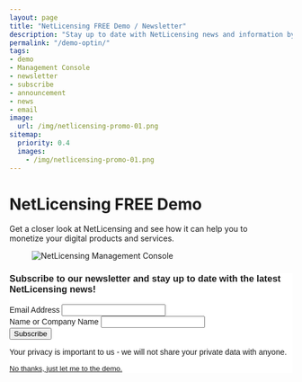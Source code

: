 ```yaml
---
layout: page
title: "NetLicensing FREE Demo / Newsletter"
description: "Stay up to date with NetLicensing news and information by subscribing to our newsletter."
permalink: "/demo-optin/"
tags:
- demo
- Management Console
- newsletter
- subscribe
- announcement
- news
- email
image:
  url: /img/netlicensing-promo-01.png
sitemap:
  priority: 0.4
  images:
    - /img/netlicensing-promo-01.png
---
```

<div class="row NL_banner">
    <div class="col-md-6 col-md-offset-3 NL_about_page">
        <h1>NetLicensing FREE Demo</h1>
        <span>Get a closer look at NetLicensing and see how it can help you to<br/>monetize your digital products and services.</span>
    </div>
</div>

<div class="row NL_block">
    <div class="col-md-6">
    <figure class="cbp-so-side cbp-so-side-right" style="width: 100% !important;" >
        <img src="{{ '/img/netlicensing-promo-01.png' | prepend: site.baseurl | prepend: site.url }}" alt="NetLicensing Management Console">
    </figure>
    </div>
    <div class="col-md-6">
      <!-- Begin MailChimp Signup Form -->
      <link href="//cdn-images.mailchimp.com/embedcode/classic-10_7.css" rel="stylesheet" type="text/css">
      <style type="text/css">
      	#mc_embed_signup{background:#fff; clear:left; font:14px Helvetica,Arial,sans-serif; }
      	/* Add your own MailChimp form style overrides in your site stylesheet or in this style block.
      	   We recommend moving this block and the preceding CSS link to the HEAD of your HTML file. */
      </style>
      <div id="mc_embed_signup">
      <form action="//netlicensing.us8.list-manage.com/subscribe/post?u=8a0e57c2b59ea992f9cebd5f7&amp;id=dee5fb5f57" method="post" id="mc-embedded-subscribe-form" name="mc-embedded-subscribe-form" class="validate" target="_blank" novalidate>
          <div id="mc_embed_signup_scroll">
      	<h3>Subscribe to our newsletter and stay up to date with the latest NetLicensing news!</h3>
      <div class="mc-field-group">
      	<label for="mce-EMAIL">Email Address </label>
      	<input type="email" value="" name="EMAIL" class="required email" id="mce-EMAIL">
      </div>
      <div class="mc-field-group">
      	<label for="mce-LNAME">Name or Company Name </label>
      	<input type="text" value="" name="LNAME" class="required" id="mce-LNAME">
      </div>
      	<div id="mce-responses" class="clear">
      		<div class="response" id="mce-error-response" style="display:none"></div>
      		<div class="response" id="mce-success-response" style="display:none"></div>
      	</div>    <!-- real people should not fill this in and expect good things - do not remove this or risk form bot signups-->
          <div style="position: absolute; left: -5000px;" aria-hidden="true"><input type="text" name="b_8a0e57c2b59ea992f9cebd5f7_dee5fb5f57" tabindex="-1" value=""></div>
          <div class="clear"><input type="submit" value="Subscribe" name="subscribe" id="mc-embedded-subscribe" class="button"></div>
          </div>
          <p>Your privacy is important to us - we will not share your private data with anyone.</p>
          <a style="font-size: small;" href="https://go.netlicensing.io/console/v2/?lc=4b566c7e20&source=lmbox001&utm_source=netlicensing.io_demo_optin&utm_medium=website&utm_campaign=netlicensing.io_demo_optin&utm_content=opt-in">No thanks, just let me to the demo.</a>
      </form>
      </div>
      <script type='text/javascript' src='//s3.amazonaws.com/downloads.mailchimp.com/js/mc-validate.js'></script><script type='text/javascript'>(function($) {window.fnames = new Array(); window.ftypes = new Array();fnames[0]='EMAIL';ftypes[0]='email';fnames[2]='LNAME';ftypes[2]='text';}(jQuery));var $mcj = jQuery.noConflict(true);</script>
      <!--End mc_embed_signup-->
    </div>

</div>
